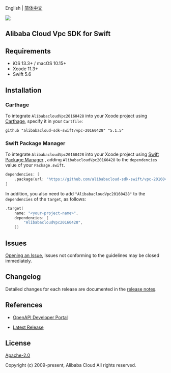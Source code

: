 English | [简体中文](README-CN.md)

![](https://aliyunsdk-pages.alicdn.com/icons/AlibabaCloud.svg)

## Alibaba Cloud Vpc SDK for Swift

## Requirements

- iOS 13.3+ / macOS 10.15+
- Xcode 11.3+
- Swift 5.6

## Installation

### Carthage

To integrate `AlibabacloudVpc20160428` into your Xcode project using [Carthage](https://github.com/Carthage/Carthage), specify it in your `Cartfile`:

```ogdl
github "alibabacloud-sdk-swift/vpc-20160428" "5.1.5"
```

### Swift Package Manager

To integrate `AlibabacloudVpc20160428` into your Xcode project using [Swift Package Manager](https://swift.org/package-manager/) , adding `AlibabacloudVpc20160428` to the `dependencies` value of your `Package.swift`.

```swift
dependencies: [
    .package(url: "https://github.com/alibabacloud-sdk-swift/vpc-20160428.git", from: "5.1.5")
]
```

In addition, you also need to add `"AlibabacloudVpc20160428"` to the `dependencies` of the `target`, as follows:

```swift
.target(
    name: "<your-project-name>",
    dependencies: [
        "AlibabacloudVpc20160428",
    ])
```

## Issues

[Opening an Issue](https://github.com/alibabacloud-sdk-swift/vpc-20160428/issues/new), Issues not conforming to the guidelines may be closed immediately.

## Changelog

Detailed changes for each release are documented in the [release notes](./ChangeLog.txt).

## References

* [OpenAPI Developer Portal](https://next.api.alibabacloud.com/home)
- [Latest Release](https://github.com/alibabacloud-sdk-swift/vpc-20160428)

## License

[Apache-2.0](http://www.apache.org/licenses/LICENSE-2.0)

Copyright (c) 2009-present, Alibaba Cloud All rights reserved.
